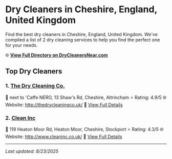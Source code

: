 # Dry Cleaners in Cheshire, England, United Kingdom

Find the best dry cleaners in Cheshire, England, United Kingdom. We've compiled a list of 2 dry cleaning services to help you find the perfect one for your needs.

🌐 **[View Full Directory on DryCleanersNear.com](https://drycleanersnear.com/city/United%20Kingdom/England/Cheshire)**

## Top Dry Cleaners

### 1. [The Dry Cleaning Co.](https://drycleanersnear.com/dryCleaner/6896abe186a2a96145ad51a2/the-dry-cleaning-co)
📍 next to 'Caffe NERO, 13 Shaw's Rd, Cheshire, Altrincham
⭐ Rating: 4.9/5
🌐 Website: http://thedrycleaningco.uk/
🔗 [View Full Details](https://drycleanersnear.com/dryCleaner/6896abe186a2a96145ad51a2/the-dry-cleaning-co)

### 2. [Clean Inc](https://drycleanersnear.com/dryCleaner/6892b8037a636409f9a33be3/clean-inc)
📍 119 Heaton Moor Rd, Heaton Moor, Cheshire, Stockport
⭐ Rating: 4.3/5
🌐 Website: http://www.cleaninc.co.uk/
🔗 [View Full Details](https://drycleanersnear.com/dryCleaner/6892b8037a636409f9a33be3/clean-inc)


---

*Last updated: 8/23/2025*

